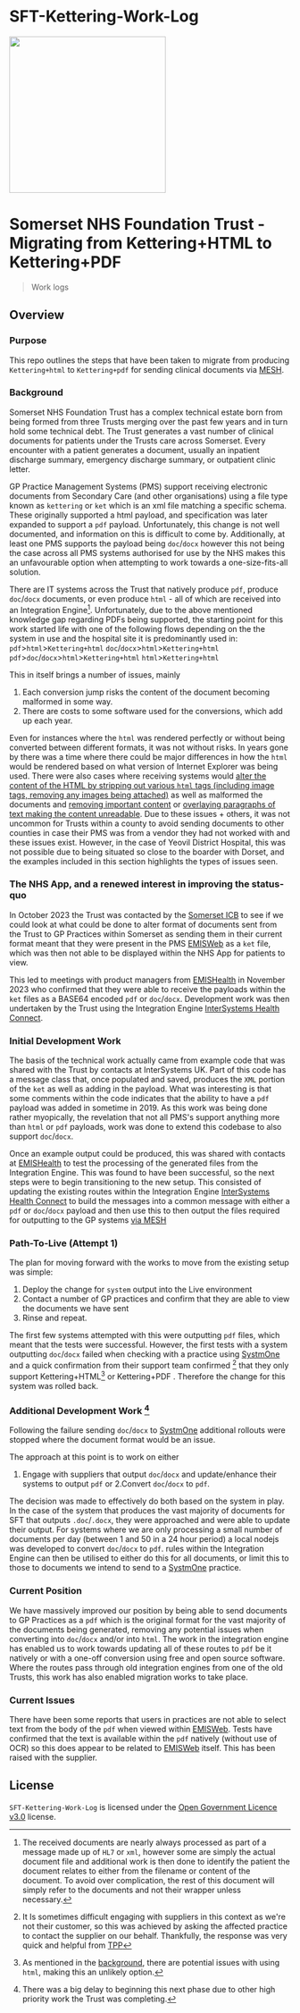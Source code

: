 # SFT-Kettering-Work-Log

<a href="https://www.somersetft.nhs.uk/">
	<img alttext="Somerset NHS Foundation Trust Logo" src="https://www.somersetft.nhs.uk/wp-content/uploads/2023/08/Somerset-NHS-logo_EPS-FILE_right-alligned-logo-01-e1690903130748-1024x517.jpg" width="280" />
</a>

# Somerset NHS Foundation Trust - Migrating from Kettering+HTML to Kettering+PDF

> Work logs 

## Overview

### Purpose

This repo outlines the steps that have been taken to migrate from producing `Kettering+html` to `Kettering+pdf` for sending clinical documents via [MESH](https://digital.nhs.uk/services/message-exchange-for-social-care-and-health-mesh).

### Background

Somerset NHS Foundation Trust has a complex technical estate born from being formed from three Trusts merging over the past few years and in turn hold some technical debt. The Trust generates a vast number of clinical documents for patients under the Trusts care across Somerset. Every encounter with a patient generates a document, usually an inpatient discharge summary, emergency discharge summary, or outpatient clinic letter.

GP Practice Management Systems (PMS) support receiving electronic documents from Secondary Care (and other organisations) using a file type known as `kettering` or `ket` which is an xml file matching a specific schema. These originally supported a html payload, and specification was later expanded to support a `pdf` payload. Unfortunately, this change is not well documented, and information on this is difficult to come by. Additionally, at least one PMS supports the payload being `doc`/`docx` however this not being the case across all PMS systems authorised for use by the NHS makes this an unfavourable option when attempting to work towards a one-size-fits-all solution.

There are IT systems across the Trust that natively produce `pdf`, produce `doc`/`docx` documents, or even produce `html` - all of which are received into an Integration Engine[^1]. Unfortunately, due to the above mentioned knowledge gap regarding PDFs being supported, the starting point for this work started life with one of the following flows depending on the the system in use and the hospital site it is predominantly used in:
`pdf`>`html`>`Kettering+html`
`doc`/`docx`>`html`>`Kettering+html`
`pdf`>`doc`/`docx`>`html`>`Kettering+html`
`html`>`Kettering+html`
[^1]:The received documents are nearly always processed as part of a message made up of `HL7` or `xml`, however some are simply the actual document file and additional work is then done to identify the patient the document relates to either from the filename or content of the document. To avoid over complication, the rest of this document will simply refer to the documents and not their wrapper unless necessary.

This in itself brings a number of issues, mainly
1. Each conversion jump risks the content of the document becoming malformed in some way.
2. There are costs to some software used for the conversions, which add up each year.

Even for instances where the `html` was rendered perfectly or without being converted between different formats, it was not without risks. In years gone by there was a time where there could be major differences in how the `html` would be rendered based on what version of Internet Explorer was being used. There were also cases where receiving systems would [alter the content of the HTML by stripping out various `html` tags (including image tags, removing any images being attached)](https://github.com/TauntonandSomersetNHSTrust/ydh-toc-itk3/tree/main?tab=readme-ov-file#removed-images-examples) as well as malformed the documents and [removing important content](https://github.com/TauntonandSomersetNHSTrust/ydh-toc-itk3/tree/main?tab=readme-ov-file#missing-content-examples) or [overlaying paragraphs of text making the content unreadable](https://github.com/TauntonandSomersetNHSTrust/ydh-toc-itk3/tree/main?tab=readme-ov-file#overlapping-paragraph-examples). Due to these issues + others, it was not uncommon for Trusts within a county to avoid sending documents to other counties in case their PMS was from a vendor they had not worked with and these issues exist. However, in the case of Yeovil District Hospital, this was not possible due to being situated so close to the boarder with Dorset, and the examples included in this section highlights the types of issues seen.

### The NHS App, and a renewed interest in improving the status-quo
In October 2023 the Trust was contacted by the [Somerset ICB](https://nhssomerset.nhs.uk/) to see if we could look at what could be done to alter format of documents sent from the Trust to GP Practices within Somerset as sending them in their current format meant that they were present in the PMS [EMISWeb](https://www.emishealth.com/products/emis-web) as a `ket` file, which was then not able to be displayed within the NHS App for patients to view.

This led to meetings with product managers from [EMISHealth](https://www.emishealth.com/) in November 2023 who confirmed that they were able to receive the payloads within the `ket` files as a BASE64 encoded `pdf` or `doc`/`docx`. Development work was then undertaken by the Trust using the Integration Engine [InterSystems Health Connect](https://www.intersystems.com/uk/products/healthshare/health-connect/).

### Initial Development Work
The basis of the technical work actually came from example code that was shared with the Trust by contacts at InterSystems UK. Part of this code has a message class that, once populated and saved, produces the `XML` portion of the `ket` as well as adding in the payload. What was interesting is that some comments within the code indicates that the ability to have a `pdf` payload was added in sometime in 2019. As this work was being done rather myopically, the revelation that not all PMS's support anything more than `html` or `pdf` payloads, work was done to extend this codebase to also support `doc`/`docx`.

Once an example output could be produced, this was shared with contacts at [EMISHealth](https://www.emishealth.com/) to test the processing of the generated files from the Integration Engine. This was found to have been successful, so the next steps were to begin transitioning to the new setup. This consisted of updating the existing routes within the Integration Engine [InterSystems Health Connect](https://www.intersystems.com/uk/products/healthshare/health-connect/) to build the messages into a common message with either a `pdf` or `doc`/`docx` payload and then use this to then output the files required for outputting to the GP systems [via MESH](https://digital.nhs.uk/services/message-exchange-for-social-care-and-health-mesh)

### Path-To-Live (Attempt 1)
The plan for moving forward with the works to move from the existing setup was simple:
1. Deploy the change for `system` output into the Live environment
2. Contact a number of GP practices and confirm that they are able to view the documents we have sent
3. Rinse and repeat.

The first few systems attempted with this were outputting `pdf` files, which meant that the tests were successful. However, the first tests with a system outputting `doc`/`docx` failed when checking with a practice using [SystmOne](https://en.wikipedia.org/wiki/SystmOne) and a quick confirmation from their support team confirmed [^2] that they only support Kettering+HTML[^3] or Kettering+PDF . Therefore the change for this system was rolled back.
[^2]: It Is sometimes difficult engaging with suppliers in this context as we're not their customer, so this was achieved by asking the affected practice to contact the supplier on our behalf. Thankfully, the response was very quick and helpful from [TPP](https://tpp-uk.com/)
[^3]: As mentioned in the [background](https://github.com/NHS-juju/SFT-Kettering-Work-Log/edit/main/README.md#background), there are potential issues with using `html`, making this an unlikely option.

### Additional Development Work [^4]
[^4]: There was a big delay to beginning this next phase due to other high priority work the Trust was completing.

Following the failure sending `doc`/`docx` to [SystmOne](https://en.wikipedia.org/wiki/SystmOne) additional rollouts were stopped where the document format would be an issue.

The approach at this point is to work on either
1. Engage with suppliers that output `doc`/`docx` and update/enhance their systems to output `pdf`
or
2.Convert `doc`/`docx` to `pdf`.

The decision was made to effectively do both based on the system in play. In the case of the system that produces the vast majority of documents for SFT that outputs `.doc`/`.docx`, they were approached and were able to update their output. For systems where we are only processing a small number of documents per day (between 1 and 50 in a 24 hour period) a local nodejs was developed to convert `doc`/`docx` to `pdf`. rules within the Integration Engine can then be utilised to either do this for all documents, or limit this to those to documents we intend to send to a [SystmOne](https://en.wikipedia.org/wiki/SystmOne) practice.

### Current Position
We have massively improved our position by being able to send documents to GP Practices as a `pdf` which is the original format for the vast majority of the documents being generated, removing any potential issues when converting into `doc`/`docx` and/or into `html`. The work in the integration engine has enabled us to work towards updating all of these routes to `pdf` be it natively or with a one-off conversion using free and open source software. Where the routes pass through old integration engines from one of the old Trusts, this work has also enabled migration works to take place.

### Current Issues
There have been some reports that users in practices are not able to select text from the body of the `pdf` when viewed within [EMISWeb](https://www.emishealth.com/products/emis-web). Tests have confirmed that the text is available within the `pdf` natively (without use of OCR) so this does appear to be related to [EMISWeb](https://www.emishealth.com/products/emis-web) itself. This has been raised with the supplier.
## License
`SFT-Kettering-Work-Log` is licensed under the [Open Government Licence v3.0](./LICENSE) license.
